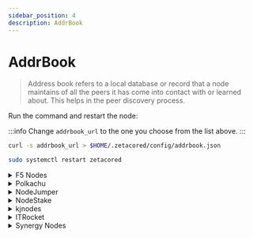 ```yaml
---
sidebar_position: 4
description: AddrBook
---
```


# AddrBook

> Address book refers to a local database or record that a node maintains of all the peers it has come into contact with or learned about. This helps in the peer discovery process.

Run the command and restart the node:

:::info
Change `addrbook_url` to the one you choose from the list above.
:::

```bash
curl -s addrbook_url > $HOME/.zetacored/config/addrbook.json

sudo systemctl restart zetacored
```

<details>
  <summary>F5 Nodes</summary>
  <div>

    url here
  </div>
</details>


<details>
  <summary>Polkachu</summary>
  <div>

    https://snapshots.polkachu.com/testnet-addrbook/zetachain/addrbook.json
  </div>
</details>


<details>
  <summary>NodeJumper</summary>
  <div>

    https://snapshots-testnet.nodejumper.io/zetachain-testnet/addrbook.json
  </div>
</details>


<details>
  <summary>NodeStake</summary>
  <div>

    https://ss-t.zeta.nodestake.top/addrbook.json
  </div>
</details>


<details>
  <summary>kjnodes</summary>
  <div>

    https://snapshots.kjnodes.com/zetachain-testnet/addrbook.json
  </div>
</details>


<details>
  <summary>ITRocket</summary>
  <div>

    https://testnet-files.itrocket.net/zetachain/addrbook.json
  </div>
</details>


<details>
  <summary>Synergy Nodes</summary>
  <div>

    https://snapshots.synergynodes.com/addrbook/zetachain_testnet/addrbook.json
  </div>
</details>

